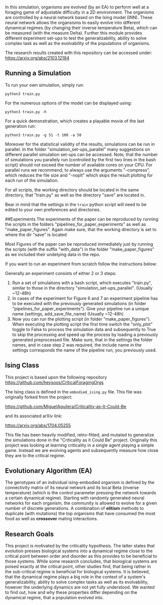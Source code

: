 

In this simulation, organisms are evolved (by an EA) to perform well at a foraging game of adjustable difficulty in a 2D environment. The organisms are controlled by a neural network based on the Ising model (INN). These neural network allows the organsisms to easily evolve into different dynamical regimes (by changing their inverse temperature Beta), which can be measured (with the measure Delta). Further this module provides different experiment set-ups to test the generalizability, ability to solve complex task as well as the evolvability of the populations of organisms.

The research results created with this repository can be accessed under: https://arxiv.org/abs/2103.12184





## Running a Simulation
To run your own simulation, simply run:
```
python3 train.py
```
For the numerous options of the model can be displayed using:
```
python3 train.py -h
```
For a quick demonstration, which creates a playable movie of the last generation run:

```
python3 train.py -g 51 -t 100 -a 50
```

Moreover for the statistical validity of the results, simulations can be run in parallel.
In the folder "simulation_set-ups_parallel" many suggestions on different parallel simulation set-ups can be accessed.
Note, that the number of simulations you parallely run (controlled by the first two lines in the bash script) should not exceed the number of available cores on your CPU. For parallel runs we recommend, to always use the arguments "-compress", which reduces the file size and "-noplt" which skips the result plotting for each run of the simulation.

For all scripts, the working directory should be located in the same directory, that "train.py" as well as the directory "save" are located in.

Bear in mind that the settings in the `train` python script will need to be edited to your own preferences and directories.

##Experiments
The experiments of the paper can be reproduced by running the scripts in the folders "pipelines_for_paper_experiments" as well as "make_paper_figures". Again make sure, that the working directory is set to where the dir "save" is located

Most Figures of the paper can be reproduced immediately just by running the scripts (with the suffix "with_data") in the folder "make_paper_figures" as we included their undelying data in the repo.

If you want to run an experiment from scratch follow the instructions below:

Generally an experiment consists of either 2 or 3 steps:
1. Run a set of simulations with a bash script, which executes "train.py", similar to those in the directory "simulation_set-ups_parallel". (Usually ~12-48h)
2. In cases of the experiment for Figure 6 and 7 an experiment pipeline has to be executed with the previously generated simulations (in folder "pipelines_for_paper_experiments"). Give your pipeline run a unique name (settings, add_save_file_name) (Usually ~12-48h)
3. Now you can run the plotting script (in folder "make_paper_figures"). When executing the plotting script the first time switch the "only_plot" toggle to False to process the simulation data
 and subsequently to True to skip the processing and speed up the process by loading a previously generated preprocessed file. Make sure, that in the settings the folder names, and in case step 2 was required, the include name in the settings corresponds the name of the pipeline run, you previously used.


## Ising Class
This project is based upon the following repository
https://github.com/heysoos/CriticalForagingOrgs

The Ising class is defined in the `embodied_ising.py` file. This file was originally forked from the project:

https://github.com/MiguelAguilera/Criticality-as-It-Could-Be

and its associated arXiv link:

https://arxiv.org/abs/1704.05255

This file has been heavily modified, retro-fitted, and mutated to generalize the simulations done in the "Criticality as it Could Be" project. Originally this project was looking at learning criticality in a single agent playing a simple game. Instead we are evolving agents and subsequently measure how close they are to the critical regime.


## Evolutionary Algorithm (EA)
The genotypes of an individual ising-embodied organism is defined by the connectivity matrix of its neural network and its local Beta (inverse temperature) (which is the control parameter pressing the network towards a certain dynamical regime). Starting with randomly generated neural networks for each organism, the community is allowed to evolve for a given number of discrete generations. A combination of **elitism** methods to duplicate (with mutations) the top organisms that have consumed the most food as well as **crossover** mating interactions.


## Research Goals
This project is motivated by the criticality hypothesis. The latter states that evolution presses biological systems into a dynamical regime close to the critical point between order and disorder as this provides to be beneficial to those systems. While some research concludes, that biological systems are poised exactly at the critical point, other studies find, that being rather in the sub-critical regime is beneficial for biological systems. It is believed, that the dynamical regime plays a big role in the context of a system's generalizability, ability to solve complex tasks as well as its evolvability, however the underlying dynamics are not yet fully understood. We wanted to find out, how and why these properties differ depending on the dynamical regime, that a population evolved into.